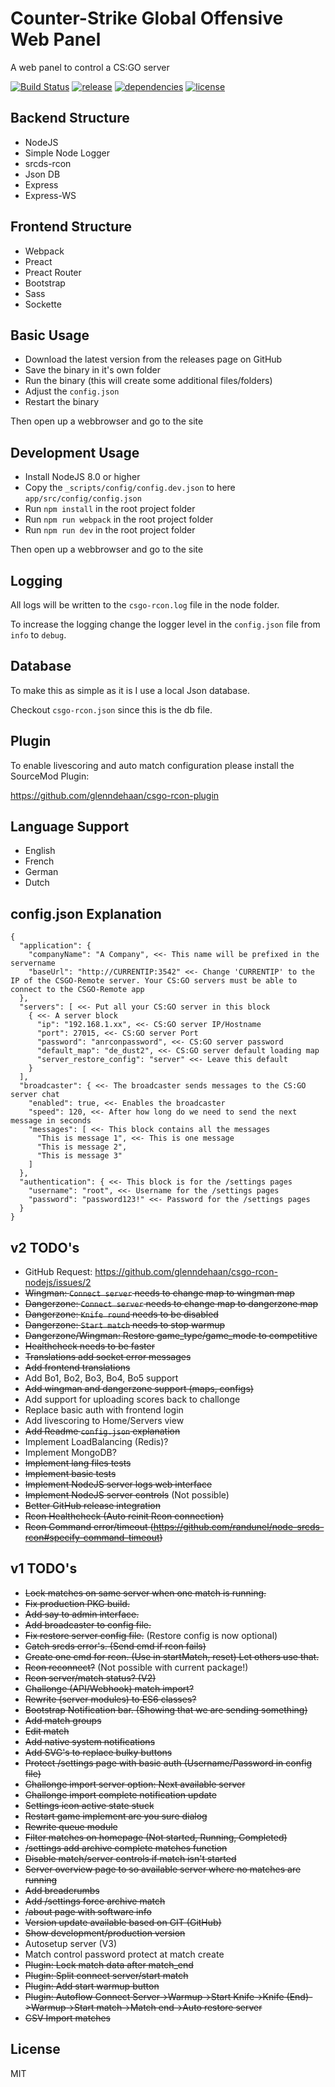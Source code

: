 # Counter-Strike Global Offensive Web Panel

A web panel to control a CS:GO server

[![Build Status](https://travis-ci.org/glenndehaan/csgo-rcon-nodejs.svg?branch=master)](https://travis-ci.org/glenndehaan/csgo-rcon-nodejs) [![release](https://img.shields.io/github/release/glenndehaan/csgo-rcon-nodejs.svg)](https://github.com/glenndehaan/csgo-rcon-nodejs/releases) [![dependencies](https://david-dm.org/glenndehaan/csgo-rcon-nodejs.svg)](https://github.com/glenndehaan/csgo-rcon-nodejs/blob/master/package.json) [![license](https://img.shields.io/github/license/glenndehaan/csgo-rcon-nodejs.svg)](https://github.com/glenndehaan/csgo-rcon-nodejs/blob/master/LICENCE)

## Backend Structure
- NodeJS
- Simple Node Logger
- srcds-rcon
- Json DB
- Express
- Express-WS

## Frontend Structure
- Webpack
- Preact
- Preact Router
- Bootstrap
- Sass
- Sockette

## Basic Usage
- Download the latest version from the releases page on GitHub
- Save the binary in it's own folder
- Run the binary (this will create some additional files/folders)
- Adjust the `config.json`
- Restart the binary

Then open up a webbrowser and go to the site

## Development Usage
- Install NodeJS 8.0 or higher
- Copy the `_scripts/config/config.dev.json` to here `app/src/config/config.json`
- Run `npm install` in the root project folder
- Run `npm run webpack` in the root project folder
- Run `npm run dev` in the root project folder

Then open up a webbrowser and go to the site

## Logging
All logs will be written to the `csgo-rcon.log` file in the node folder.

To increase the logging change the logger level in the `config.json` file from `info` to `debug`.

## Database
To make this as simple as it is I use a local Json database.

Checkout `csgo-rcon.json` since this is the db file.

## Plugin
To enable livescoring and auto match configuration please install the SourceMod Plugin:

https://github.com/glenndehaan/csgo-rcon-plugin

## Language Support
- English
- French
- German
- Dutch

## config.json Explanation
```
{
  "application": {
    "companyName": "A Company", <<- This name will be prefixed in the servername
    "baseUrl": "http://CURRENTIP:3542" <<- Change 'CURRENTIP' to the IP of the CSGO-Remote server. Your CS:GO servers must be able to connect to the CSGO-Remote app
  },
  "servers": [ <<- Put all your CS:GO server in this block
    { <<- A server block
      "ip": "192.168.1.xx", <<- CS:GO server IP/Hostname
      "port": 27015, <<- CS:GO server Port
      "password": "anrconpassword", <<- CS:GO server password
      "default_map": "de_dust2", <<- CS:GO server default loading map
      "server_restore_config": "server" <<- Leave this default
    }
  ],
  "broadcaster": { <<- The broadcaster sends messages to the CS:GO server chat
    "enabled": true, <<- Enables the broadcaster
    "speed": 120, <<- After how long do we need to send the next message in seconds
    "messages": [ <<- This block contains all the messages
      "This is message 1", <<- This is one message
      "This is message 2",
      "This is message 3"
    ]
  },
  "authentication": { <<- This block is for the /settings pages
    "username": "root", <<- Username for the /settings pages
    "password": "password123!" <<- Password for the /settings pages
  }
}
```

## v2 TODO's
* GitHub Request: https://github.com/glenndehaan/csgo-rcon-nodejs/issues/2
* ~~Wingman: `Connect server` needs to change map to wingman map~~
* ~~Dangerzone: `Connect server` needs to change map to dangerzone map~~
* ~~Dangerzone: `Knife round` needs to be disabled~~
* ~~Dangerzone: `Start match` needs to stop warmup~~
* ~~Dangerzone/Wingman: Restore game_type/game_mode to competitive~~
* ~~Healthcheck needs to be faster~~
* ~~Translations add socket error messages~~
* ~~Add frontend translations~~
* Add Bo1, Bo2, Bo3, Bo4, Bo5 support
* ~~Add wingman and dangerzone support (maps, configs)~~
* Add support for uploading scores back to challonge
* Replace basic auth with frontend login
* Add livescoring to Home/Servers view
* ~~Add Readme `config.json` explanation~~
* Implement LoadBalancing (Redis)?
* Implement MongoDB?
* ~~Implement lang files tests~~
* ~~Implement basic tests~~
* ~~Implement NodeJS server logs web interface~~
* ~~Implement NodeJS server controls~~ (Not possible)
* ~~Better GitHub release integration~~
* ~~Rcon Healthcheck (Auto reinit Rcon connection)~~
* ~~Rcon Command error/timeout (https://github.com/randunel/node-srcds-rcon#specify-command-timeout)~~

## v1 TODO's
* ~~Lock matches on same server when one match is running.~~
* ~~Fix production PKG build.~~
* ~~Add say to admin interface.~~
* ~~Add broadcaster to config file.~~
* ~~Fix restore server config file.~~ (Restore config is now optional)
* ~~Catch srcds error's. (Send cmd if rcon fails)~~
* ~~Create one cmd for rcon. (Use in startMatch, reset) Let others use that.~~
* ~~Rcon reconnect?~~ (Not possible with current package!)
* ~~Rcon server/match status? (V2)~~
* ~~Challonge (API/Webhook) match import?~~
* ~~Rewrite (server modules) to ES6 classes?~~
* ~~Bootstrap Notification bar. (Showing that we are sending something)~~
* ~~Add match groups~~
* ~~Edit match~~
* ~~Add native system notifications~~
* ~~Add SVG's to replace bulky buttons~~
* ~~Protect /settings page with basic auth (Username/Password in config file)~~
* ~~Challonge import server option: Next available server~~
* ~~Challonge import complete notification update~~
* ~~Settings icon active state stuck~~
* ~~Restart game implement are you sure dialog~~
* ~~Rewrite queue module~~
* ~~Filter matches on homepage (Not started, Running, Completed)~~
* ~~/settings add archive complete matches function~~
* ~~Disable match/server controls if match isn't started~~
* ~~Server overview page to so available server where no matches are running~~
* ~~Add breadcrumbs~~
* ~~Add /settings force archive match~~
* ~~/about page with software info~~
* ~~Version update available based on GIT (GitHub)~~
* ~~Show development/production version~~
* Autosetup server (V3)
* Match control password protect at match create
* ~~Plugin: Lock match data after match_end~~
* ~~Plugin: Split connect server/start match~~
* ~~Plugin: Add start warmup button~~
* ~~Plugin: Autoflow Connect Server->Warmup->Start Knife->Knife (End)->Warmup->Start match->Match end->Auto restore server~~
* ~~CSV Import matches~~

## License

MIT
